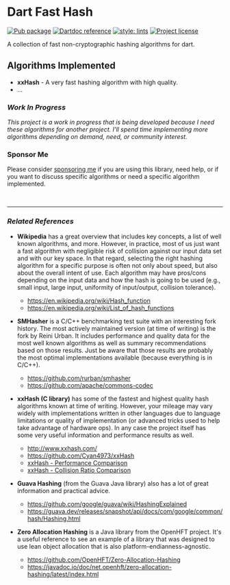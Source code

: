 # Dart Fast Hash

[![Pub package](https://img.shields.io/pub/v/dart_fast_hash)](https://pub.dev/packages/dart_fast_hash)
[![Dartdoc reference](https://img.shields.io/badge/dartdoc-reference-blue)](https://pub.dev/documentation/dart_fast_hash/latest/)
[![style: lints](https://img.shields.io/badge/style-lints-4BC0F5.svg)](https://pub.dev/packages/lints)
[![Project license](https://img.shields.io/badge/license-Apache%202.0-informational)](https://www.apache.org/licenses/LICENSE-2.0)

A collection of fast non-cryptographic hashing algorithms for dart.

## Algorithms Implemented
- **xxHash** - A very fast hashing algorithm with high quality.
- ...


### _Work In Progress_

_This project is a work in progress that is being developed because I need these algorithms for another project._
_I'll spend time implementing more algorithms depending on demand, need, or community interest._


### Sponsor Me

Please consider [sponsoring me](https://github.com/sponsors/raycardillo) if you are using this library, need help, or if you want to discuss specific algorithms or need a specific algorithm implemented.

<br/>


----------

### _Related References_

- **Wikipedia** has a great overview that includes key concepts, a list of well known algorithms, and more. However,
in practice, most of us just want a fast algorithm with negligible risk of collision against our input data set and
with our key space. In that regard, selecting the right hashing algorithm for a specific purpose is often not only
about speed, but also about the overall intent of use. Each algorithm may have pros/cons depending on the input data
and how the hash is going to be used (e.g., small input, large input, uniformity of input/output, collision tolerance).
  - https://en.wikipedia.org/wiki/Hash_function
  - https://en.wikipedia.org/wiki/List_of_hash_functions

- **SMHasher** is a C/C++ benchmarking test suite with an interesting fork history.
The most actively maintained version (at time of writing) is the fork by Reini Urban. It includes performance and
quality data for the most well known algorithms as well as summary recommendations based on those results. Just be
aware that those results are probably the most optimal implementations available (because everything is in C/C++).
  - https://github.com/rurban/smhasher
  - https://github.com/apache/commons-codec

- **xxHash (C library)** has some of the fastest and highest quality hash algorithms known at time of writing.
However, your mileage may vary widely with implementations written in other languages due to language limitations
or quality of implementation (or advanced tricks used to help take advantage of hardware ops). In any case the
project itself has some very useful information and performance results as well.
  - http://www.xxhash.com/
  - https://github.com/Cyan4973/xxHash
  - [xxHash - Performance Comparison](https://github.com/Cyan4973/xxHash/wiki/Performance-comparison)
  - [xxHash - Collision Ratio Comparison](https://github.com/Cyan4973/xxHash/wiki/Collision-ratio-comparison)

- **Guava Hashing** (from the Guava Java library) also has a lot of great information and practical advice.
  - https://github.com/google/guava/wiki/HashingExplained
  - https://guava.dev/releases/snapshot/api/docs/com/google/common/hash/Hashing.html

- **Zero Allocation Hashing** is a Java library from the OpenHFT project. It's a useful reference to see an example of
a library that was designed to use lean object allocation that is also platform-endianness-agnostic.
  - https://github.com/OpenHFT/Zero-Allocation-Hashing
  - https://javadoc.io/doc/net.openhft/zero-allocation-hashing/latest/index.html
